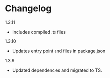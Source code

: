 # Changelog

1.3.11

- Includes compiled .ts files

1.3.10

- Updates entry point and files in package.json

1.3.9

- Updated dependencies and migrated to TS.
